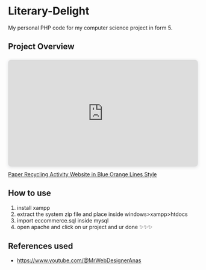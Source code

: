 # Literary-Delight
My personal PHP code for my computer science project in form 5.
## Project Overview
<div style="position: relative; width: 100%; height: 0; padding-top: 56.2500%;
 padding-bottom: 0; box-shadow: 0 2px 8px 0 rgba(63,69,81,0.16); margin-top: 1.6em; margin-bottom: 0.9em; overflow: hidden;
 border-radius: 8px; will-change: transform;">
  <iframe loading="lazy" style="position: absolute; width: 100%; height: 100%; top: 0; left: 0; border: none; padding: 0;margin: 0;"
    src="https:&#x2F;&#x2F;www.canva.com&#x2F;design&#x2F;DAGEJ9BqBa4&#x2F;ExA-XqSYrK1974EsbUAPYg&#x2F;watch?embed" allowfullscreen="allowfullscreen" allow="fullscreen">
  </iframe>
</div>
<a href="https:&#x2F;&#x2F;www.canva.com&#x2F;design&#x2F;DAGEJ9BqBa4&#x2F;ExA-XqSYrK1974EsbUAPYg&#x2F;watch?utm_content=DAGEJ9BqBa4&amp;utm_campaign=designshare&amp;utm_medium=embeds&amp;utm_source=link" target="_blank" rel="noopener">Paper Recycling Activity Website in Blue Orange Lines Style</a> 

## How to use
1) install xampp
2) extract the system zip file and place inside windows>xampp>htdocs
3) import eccommerce.sql inside mysql
4) open apache and click on ur project and ur done ✨✨✨
## References used
* https://www.youtube.com/@MrWebDesignerAnas
